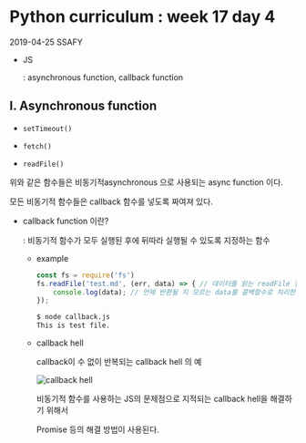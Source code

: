 # Python curriculum : week 17 day 4

2019-04-25 SSAFY

* JS

  : asynchronous function, callback function



## I. Asynchronous function

* `setTimeout()`

* `fetch()`

* `readFile()`

위와 같은 함수들은 비동기적asynchronous 으로 사용되는 async function 이다.

모든 비동기적 함수들은 callback 함수를 넣도록 짜여져 있다.

* callback function 이란?

  : 비동기적 함수가 모두 실행된 후에 뒤따라 실행될 수 있도록 지정하는 함수

  * example

    ```js
    const fs = require('fs')
    fs.readFile('test.md', (err, data) => { // 데이터를 읽는 readFile 함수
        console.log(data); // 언제 반환될 지 모르는 data를 콜백함수로 처리한다.
    });
    ```

    ```bash
    $ node callback.js
    This is test file.
    ```

  * callback hell

    callback이 수 없이 반복되는 callback hell 의 예

    ![callback hell](https://cdn-images-1.medium.com/max/1600/1*3cMX1FwfBO6W5VnVcvxaWw.png)

    비동기적 함수를 사용하는 JS의 문제점으로 지적되는 callback hell을 해결하기 위해서

    Promise 등의 해결 방법이 사용된다.